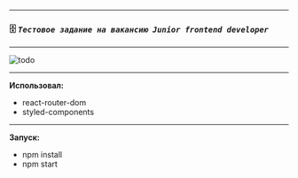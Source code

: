 ____
 ### :file_cabinet: *`Тестовое задание на вакансию Junior frontend developer`*
____

![todo](https://user-images.githubusercontent.com/95306473/198891405-fcd338ee-efeb-44f5-8c01-1fc69e5f3922.gif)

____
**Использовал:**
- react-router-dom
- styled-components
____
**Запуск:**
- npm install
- npm start
